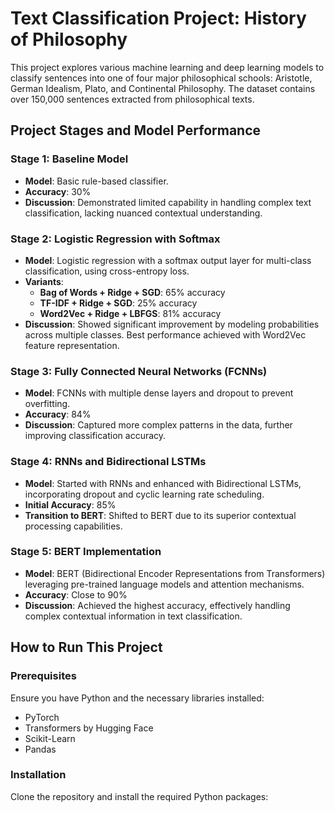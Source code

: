 # Text Classification Project: History of Philosophy

This project explores various machine learning and deep learning models to classify sentences into one of four major philosophical schools: Aristotle, German Idealism, Plato, and Continental Philosophy. The dataset contains over 150,000 sentences extracted from philosophical texts.

## Project Stages and Model Performance

### Stage 1: Baseline Model
- **Model**: Basic rule-based classifier.
- **Accuracy**: 30%
- **Discussion**: Demonstrated limited capability in handling complex text classification, lacking nuanced contextual understanding.

### Stage 2: Logistic Regression with Softmax
- **Model**: Logistic regression with a softmax output layer for multi-class classification, using cross-entropy loss.
- **Variants**:
  - **Bag of Words + Ridge + SGD**: 65% accuracy
  - **TF-IDF + Ridge + SGD**: 25% accuracy
  - **Word2Vec + Ridge + LBFGS**: 81% accuracy
- **Discussion**: Showed significant improvement by modeling probabilities across multiple classes. Best performance achieved with Word2Vec feature representation.

### Stage 3: Fully Connected Neural Networks (FCNNs)
- **Model**: FCNNs with multiple dense layers and dropout to prevent overfitting.
- **Accuracy**: 84%
- **Discussion**: Captured more complex patterns in the data, further improving classification accuracy.

### Stage 4: RNNs and Bidirectional LSTMs
- **Model**: Started with RNNs and enhanced with Bidirectional LSTMs, incorporating dropout and cyclic learning rate scheduling.
- **Initial Accuracy**: 85%
- **Transition to BERT**: Shifted to BERT due to its superior contextual processing capabilities.

### Stage 5: BERT Implementation
- **Model**: BERT (Bidirectional Encoder Representations from Transformers) leveraging pre-trained language models and attention mechanisms.
- **Accuracy**: Close to 90%
- **Discussion**: Achieved the highest accuracy, effectively handling complex contextual information in text classification.

## How to Run This Project

### Prerequisites
Ensure you have Python and the necessary libraries installed:
- PyTorch
- Transformers by Hugging Face
- Scikit-Learn
- Pandas

### Installation
Clone the repository and install the required Python packages:
